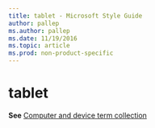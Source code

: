 ```yaml
---
title: tablet - Microsoft Style Guide
author: pallep
ms.author: pallep
ms.date: 11/19/2016
ms.topic: article
ms.prod: non-product-specific
---
```


# tablet

**See** [Computer and device term collection](/style-guide/a-z-word-list-term-collections/term-collections/computer-device-terms)
